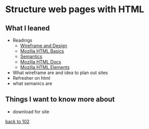 # Structure web pages with HTML

## What I leaned
- Readings
  - [Wireframe and Design](https://careerfoundry.com/en/blog/ux-design/how-to-create-your-first-wireframe/)
  - [Mozilla HTML Basics](https://developer.mozilla.org/en-US/docs/Learn/Getting_started_with_the_web/HTML_basics)
  - [Semantics](https://developer.mozilla.org/en-US/docs/Glossary/Semantics)
  - [Mozilla HTML Docs](https://developer.mozilla.org/en-US/docs/Web/HTML)
  - [Mozilla HTML Elements](https://developer.mozilla.org/en-US/docs/Web/HTML/Element)
- What wireframe are and idea to plan out sites
- Refresher on html
- what semanics are

## Things I want to know more about
- download for site

[back to 102](/102/README.md)